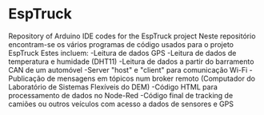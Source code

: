 # EspTruck
Repository of Arduino IDE codes for the EspTruck project
Neste repositório encontram-se os vários programas de código usados para o projeto EspTruck
Estes incluem:
  -Leitura de dados GPS
  -Leitura de dados de temperatura e humidade (DHT11)
  -Leitura de dados a partir do barramento CAN de um automóvel
  -Server "host" e "client" para comunicação Wi-Fi
  -Publicação de mensagens em tópicos num broker remoto (Computador do Laboratório de Sistemas Flexíveis do DEM)
  -Código HTML para processamento de dados no Node-Red
  -Código final de tracking de camiões ou outros veículos com acesso a dados de sensores e GPS
  
